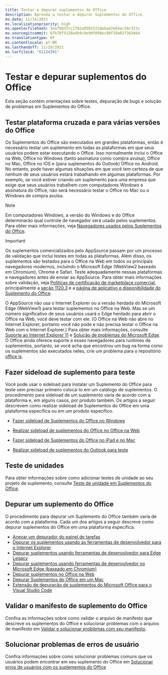 ```yaml
---
title: Testar e depurar suplementos do Office
description: Aprenda a testar e depurar Suplementos do Office.
ms.date: 11/14/2021
ms.localizationpriority: high
ms.openlocfilehash: 3eaf86d7cc2702e0501522debad2e64ac24c323c
ms.sourcegitcommit: 67b70f5328e4b9c9e9df098ec98f29a02f363464
ms.translationtype: HT
ms.contentlocale: pt-BR
ms.lasthandoff: 11/19/2021
ms.locfileid: "61124391"
---
```

# <a name="test-and-debug-office-add-ins"></a>Testar e depurar suplementos do Office

Esta seção contém orientações sobre testes, depuração de bugs e solução de problemas em Suplementos do Office.

## <a name="test-cross-platform-and-for-multiple-versions-of-office"></a>Testar plataforma cruzada e para várias versões do Office

Os Suplementos do Office são executados em grandes plataformas, então é necessário testar um suplemento em todas as plataformas em que seus usuários podem estar executando o Office. Isso normalmente inclui o Office na Web, Office no Windows (tanto assinatura como compra avulsa), Office no Mac, Office no iOS e (para suplementos do Outlook) Office no Android. No entanto, pode haver algumas situações em que você tem certeza de que nenhum de seus usuários estará trabalhando em algumas plataformas. Por exemplo, se você estiver criando um suplemento para uma empresa que exige que seus usuários trabalhem com computadores Windows e assinatura do Office, não será necessário testar o Office no Mac ou o Windows de compra avulsa.

> [!NOTE]
> Em computadores Windows, a versão do Windows e do Office determinarão qual controle de navegador será usado pelos suplementos. Para obter mais informações, veja [Navegadores usados pelos Suplementos do Office](../concepts/browsers-used-by-office-web-add-ins.md).

> [!IMPORTANT]
> Os suplementos comercializados pelo AppSource passam por um processo de validação que inclui testes em todas as plataformas. Além disso, os suplementos são testados para o Office na Web em todos os principais navegadores modernos, incluindo o Microsoft Edge (WebView2 baseado em Chromium), Chrome e Safari. Teste adequadamente nessas plataformas e navegadores antes de enviar ao AppSource. Para obter mais informações sobre validação, veja [Políticas de certificação de marketplace comercial](/legal/marketplace/certification-policies), principalmente a [seção 1120.3](/legal/marketplace/certification-policies#11203-functionality) e a [página de aplicativo e disponibilidade do Suplemento do Office](../overview/office-add-in-availability.md).
>
> O AppSource não usa o Internet Explorer ou a versão herdada do Microsoft Edge (WebView1) para testar suplementos no Office na Web. Mas se um número significativo de seus usuários usará o Edge herdado para abrir o Office na Web, você deve testar com ele. (O Office na Web não abre no Internet Explorer, portanto você não pode e não precisa testar o Office na Web com o Internet Explorer.) Para obter mais informações, consulte [Suporte ao Internet Explorer 11](../develop/support-ie-11.md) e [Solução de problemas do Microsoft Edge](../concepts/browsers-used-by-office-web-add-ins.md#troubleshooting-microsoft-edge-issues). O Office ainda oferece suporte a esses navegadores para runtimes de suplementos, portanto, se você acha que encontrou um bug na forma como os suplementos são executados neles, crie um problema para o repositório [office js](https://github.com/OfficeDev/office-js/issues/new/choose).

## <a name="sideload-an-office-add-in-for-testing"></a>Fazer sideload de suplemento para teste

Você pode usar o sideload para instalar um Suplemento do Office para teste sem precisar primeiro colocá-lo em um catálogo de suplementos. O procedimento para sideload de um suplemento varia de acordo com a plataforma e, em alguns casos, por produto também. Os artigos a seguir descrevem como realizar sideload de Suplementos do Office em uma plataforma específica ou em um produto específico.

- [Fazer sideload de Suplementos do Office no Windows](create-a-network-shared-folder-catalog-for-task-pane-and-content-add-ins.md)

- [Realizar sideload de suplementos do Office no Office na Web](sideload-office-add-ins-for-testing.md)

- [Fazer sideload de Suplementos do Office no iPad e no Mac](sideload-an-office-add-in-on-ipad-and-mac.md)

- [Realizar sideload de suplementos do Outlook para teste](../outlook/sideload-outlook-add-ins-for-testing.md)

## <a name="unit-testing"></a>Teste de unidades

Para obter informações sobre como adicionar testes de unidade ao seu projeto de suplemento, consulte [Teste de unidade em Suplementos do Office](unit-testing.md).

## <a name="debug-an-office-add-in"></a>Depurar um suplemento do Office

O procedimento para depurar um Suplemento do Office também varia de acordo com a plataforma. Cada um dos artigos a seguir descreve como depurar suplementos do Office em uma plataforma específica.

- [Anexar um depurador do painel de tarefas](attach-debugger-from-task-pane.md)
- [Depurar os suplementos usando as ferramentas de desenvolvedor para o Internet Explorer](debug-add-ins-using-f12-tools-ie.md)
- [Depurar suplementos usando ferramentas de desenvolvedor para Edge Legacy](debug-add-ins-using-devtools-edge-legacy.md)
- [Depurar suplementos usando ferramentas de desenvolvedor no Microsoft Edge (baseado em Chromium)](debug-add-ins-using-devtools-edge-chromium.md)
- [Depurar suplementos no Office na Web](debug-add-ins-in-office-online.md)
- [Depurar Suplementos do Office em um Mac](debug-office-add-ins-on-ipad-and-mac.md)
- [Extensão de depuração de suplementos do Microsoft Office para o Visual Studio Code](debug-with-vs-extension.md)

## <a name="validate-an-office-add-in-manifest"></a>Validar o manifesto de suplemento do Office

Confira as informações sobre como validar o arquivo de manifesto que descreve os suplementos do Office e solucionar problemas com o arquivo de manifesto em [Validar e solucionar problemas com seu manifesto](troubleshoot-manifest.md).

## <a name="troubleshoot-user-errors"></a>Solucionar problemas de erros de usuário

Confira informações sobre como solucionar problemas comuns que os usuários podem encontrar em seu suplemento do Office em [Solucionar erros de usuários com os suplementos do Office](testing-and-troubleshooting.md)
